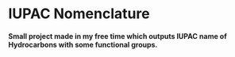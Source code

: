 # IUPAC Nomenclature
#### Small project made in my free time which outputs IUPAC name of Hydrocarbons with some functional groups.
